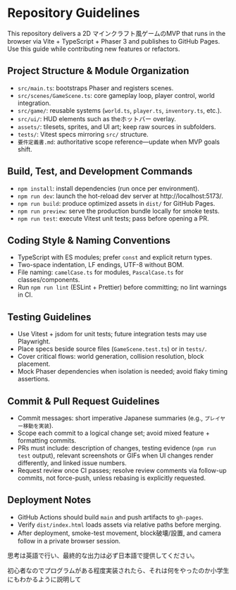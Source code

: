 # Repository Guidelines

This repository delivers a 2D マインクラフト風ゲームのMVP that runs in the browser via Vite + TypeScript + Phaser 3 and publishes to GitHub Pages. Use this guide while contributing new features or refactors.

## Project Structure & Module Organization
- `src/main.ts`: bootstraps Phaser and registers scenes.
- `src/scenes/GameScene.ts`: core gameplay loop, player control, world integration.
- `src/game/`: reusable systems (`world.ts`, `player.ts`, `inventory.ts`, etc.).
- `src/ui/`: HUD elements such as theホットバー overlay.
- `assets/`: tilesets, sprites, and UI art; keep raw sources in subfolders.
- `tests/`: Vitest specs mirroring `src/` structure.
- `要件定義書.md`: authoritative scope reference—update when MVP goals shift.

## Build, Test, and Development Commands
- `npm install`: install dependencies (run once per environment).
- `npm run dev`: launch the hot-reload dev server at http://localhost:5173/.
- `npm run build`: produce optimized assets in `dist/` for GitHub Pages.
- `npm run preview`: serve the production bundle locally for smoke tests.
- `npm run test`: execute Vitest unit tests; pass before opening a PR.

## Coding Style & Naming Conventions
- TypeScript with ES modules; prefer `const` and explicit return types.
- Two-space indentation, LF endings, UTF-8 without BOM.
- File naming: `camelCase.ts` for modules, `PascalCase.ts` for classes/components.
- Run `npm run lint` (ESLint + Prettier) before committing; no lint warnings in CI.

## Testing Guidelines
- Use Vitest + jsdom for unit tests; future integration tests may use Playwright.
- Place specs beside source files (`GameScene.test.ts`) or in `tests/`.
- Cover critical flows: world generation, collision resolution, block placement.
- Mock Phaser dependencies when isolation is needed; avoid flaky timing assertions.

## Commit & Pull Request Guidelines
- Commit messages: short imperative Japanese summaries (e.g., `プレイヤー移動を実装`).
- Scope each commit to a logical change set; avoid mixed feature + formatting commits.
- PRs must include: description of changes, testing evidence (`npm run test` output), relevant screenshots or GIFs when UI changes render differently, and linked issue numbers.
- Request review once CI passes; resolve review comments via follow-up commits, not force-push, unless rebasing is explicitly requested.

## Deployment Notes
- GitHub Actions should build `main` and push artifacts to `gh-pages`.
- Verify `dist/index.html` loads assets via relative paths before merging.
- After deployment, smoke-test movement, block破壊/設置, and camera follow in a private browser session.

思考は英語で行い、最終的な出力は必ず日本語で提供してください。

初心者なのでプログラムがある程度実装されたら、それは何をやったのか小学生にもわかるように説明して
